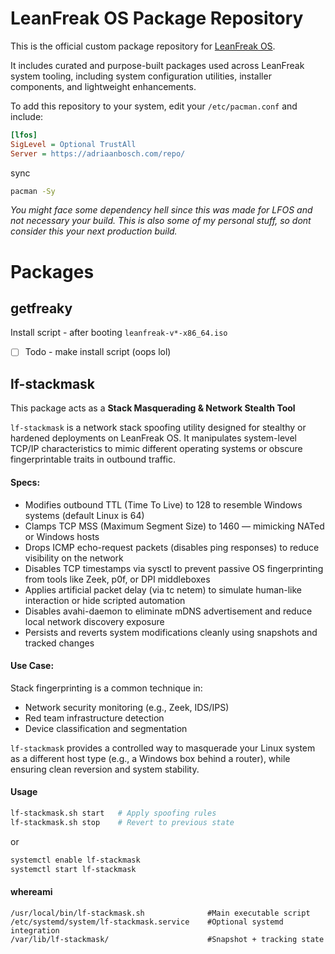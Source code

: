 # LeanFreak OS Package Repository

This is the official custom package repository for [LeanFreak OS](https://github.com/Donnager-class/LeanFreak).

It includes curated and purpose-built packages used across LeanFreak system tooling, including system configuration utilities, installer components, and lightweight enhancements.

To add this repository to your system, edit your `/etc/pacman.conf` and include:

```ini
[lfos]
SigLevel = Optional TrustAll
Server = https://adriaanbosch.com/repo/
```

sync


```sh
pacman -Sy

```

_You might face some dependency hell since this was made for LFOS and not necessary your build. This is also some of my personal stuff, so dont consider this your next production build._


# Packages

## getfreaky

Install script - after booting `leanfreak-v*-x86_64.iso`

- [ ] Todo - make install script (oops lol)

## lf-stackmask

This package acts as a **Stack Masquerading & Network Stealth Tool**

`lf-stackmask` is a network stack spoofing utility designed for stealthy or hardened deployments on LeanFreak OS. It manipulates system-level TCP/IP characteristics to mimic different operating systems or obscure fingerprintable traits in outbound traffic.

#### Specs:

- Modifies outbound TTL (Time To Live) to 128 to resemble Windows systems (default Linux is 64)
- Clamps TCP MSS (Maximum Segment Size) to 1460 — mimicking NATed or Windows hosts
- Drops ICMP echo-request packets (disables ping responses) to reduce visibility on the network
- Disables TCP timestamps via sysctl to prevent passive OS fingerprinting from tools like Zeek, p0f, or DPI middleboxes
- Applies artificial packet delay (via tc netem) to simulate human-like interaction or hide scripted automation
- Disables avahi-daemon to eliminate mDNS advertisement and reduce local network discovery exposure
- Persists and reverts system modifications cleanly using snapshots and tracked changes

#### Use Case:

Stack fingerprinting is a common technique in:

- Network security monitoring (e.g., Zeek, IDS/IPS)
- Red team infrastructure detection
- Device classification and segmentation

`lf-stackmask` provides a controlled way to masquerade your Linux system as a different host type (e.g., a Windows box behind a router), while ensuring clean reversion and system stability.

#### Usage

```sh
lf-stackmask.sh start   # Apply spoofing rules
lf-stackmask.sh stop    # Revert to previous state
```

or 

```sh
systemctl enable lf-stackmask
systemctl start lf-stackmask
```

#### whereami

```
/usr/local/bin/lf-stackmask.sh	            #Main executable script
/etc/systemd/system/lf-stackmask.service    #Optional systemd integration
/var/lib/lf-stackmask/	                    #Snapshot + tracking state
```

